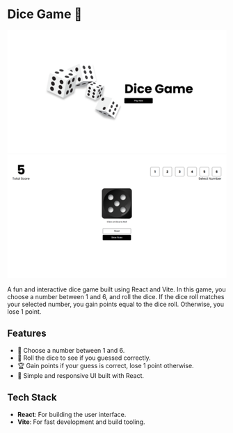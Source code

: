 # Dice Game 🎲
![Alt text](/public/images/Output/o1.png)
![Alt text](/public/images/Output/o2.png)



A fun and interactive dice game built using React and Vite. In this game, you choose a number between 1 and 6, and roll the dice. If the dice roll matches your selected number, you gain points equal to the dice roll. Otherwise, you lose 1 point.

## Features
- 🎯 Choose a number between 1 and 6.
- 🎲 Roll the dice to see if you guessed correctly.
- 🏆 Gain points if your guess is correct, lose 1 point otherwise.
- 🔄 Simple and responsive UI built with React.

## Tech Stack
- **React**: For building the user interface.
- **Vite**: For fast development and build tooling.
